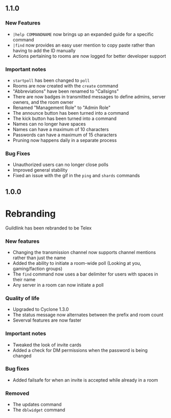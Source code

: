 1.1.0
-
### **New Features**
- `|help COMMANDNAME` now brings up an expanded guide for a specific command
- `|find` now provides an easy user mention to copy paste rather than having to add the ID manually
- Actions pertaining to rooms are now logged for better developer support

### **Important notes**
- `startpoll` has been changed to `poll`
- Rooms are now created with the `create` command
- "Abbreviations" have been renamed to "Callsigns"
- There are now badges in transmitted messages to define admins, server owners, and the room owner
- Renamed "Management Role" to "Admin Role"
- The announce button has been turned into a command
- The kick button has been turned into a command
- Names can no longer have spaces
- Names can have a maximum of 10 characters
- Passwords can have a maximum of 15 characters
- Pruning now happens daily in a separate process

### **Bug Fixes**
- Unauthorized users can no longer close polls
- Improved general stability
- Fixed an issue with the gif in the `ping` and `shards` commands

1.0.0
-
# Rebranding
Guildlink has been rebranded to be Telex

### **New features**
- Changing the transmission channel now supports channel mentions rather than just the name
- Added the ability to initiate a room-wide poll (Looking at you, gaming/faction groups)
- The `find` command now uses a bar delimiter for users with spaces in their name
- Any server in a room can now initiate a poll

### **Quality of life**
- Upgraded to Cyclone 1.3.0
- The status message now alternates between the prefix and room count
- Severval features are now faster

### **Important notes**
- Tweaked the look of invite cards
- Added a check for DM permissions when the password is being changed

### **Bug fixes**
- Added failsafe for when an invite is accepted while already in a room

### **Removed**
- The updates command
- The `dblwidget` command